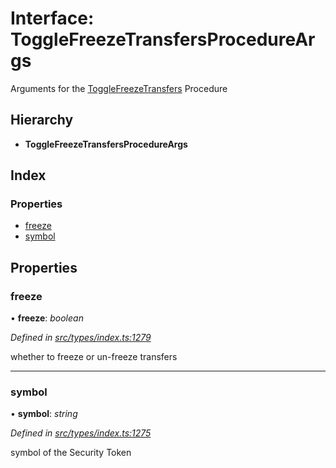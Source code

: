 # Interface: ToggleFreezeTransfersProcedureArgs

Arguments for the [ToggleFreezeTransfers](../enums/_types_index_.proceduretype.md#togglefreezetransfers) Procedure

## Hierarchy

* **ToggleFreezeTransfersProcedureArgs**

## Index

### Properties

* [freeze](_types_index_.togglefreezetransfersprocedureargs.md#freeze)
* [symbol](_types_index_.togglefreezetransfersprocedureargs.md#symbol)

## Properties

###  freeze

• **freeze**: *boolean*

*Defined in [src/types/index.ts:1279](https://github.com/PolymathNetwork/polymath-sdk/blob/e8bbc1e/src/types/index.ts#L1279)*

whether to freeze or un-freeze transfers

___

###  symbol

• **symbol**: *string*

*Defined in [src/types/index.ts:1275](https://github.com/PolymathNetwork/polymath-sdk/blob/e8bbc1e/src/types/index.ts#L1275)*

symbol of the Security Token
